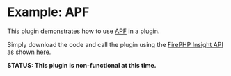 Example: APF
============

This plugin demonstrates how to use [APF](https://github.com/ajaxorg/apf) in a plugin.

Simply download the code and call the plugin using the [FirePHP Insight API](http://reference.developercompanion.com/#/Tools/FirePHPCompanion/API/)
as shown [here](https://github.com/firephp/ui-plugins/blob/master/packages/example-apf/tests/php/FirePHPTest.inc.php).

**STATUS: This plugin is non-functional at this time.**
